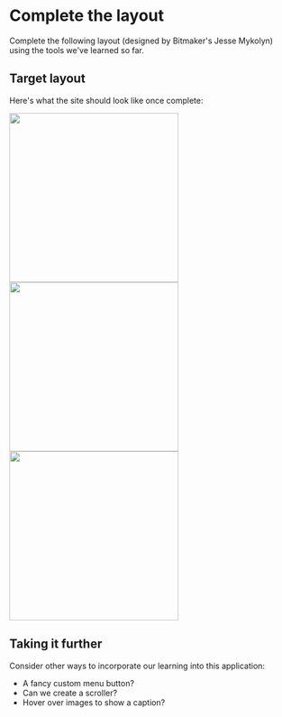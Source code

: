 # Complete the layout

Complete the following layout (designed by Bitmaker's Jesse Mykolyn) using the tools we've learned so far.

## Target layout

Here's what the site should look like once complete:

<img src="http://bitmakerhq.s3.amazonaws.com/lessons/front-end-development/resources/sm.png" height="300">

<img src="http://bitmakerhq.s3.amazonaws.com/lessons/front-end-development/resources/md.png" height="300">

<img src="http://bitmakerhq.s3.amazonaws.com/lessons/front-end-development/resources/lg.png" height="300">


## Taking it further

Consider other ways to incorporate our learning into this application:

- A fancy custom menu button?
- Can we create a scroller?
- Hover over images to show a caption?
